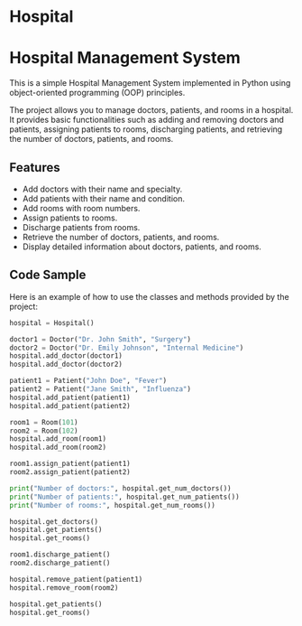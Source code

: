 # Hospital

# Hospital Management System

This is a simple Hospital Management System implemented in Python using object-oriented programming (OOP) principles.

The project allows you to manage doctors, patients, and rooms in a hospital. It provides basic functionalities such as adding and removing doctors and patients, assigning patients to rooms, discharging patients, and retrieving the number of doctors, patients, and rooms.

## Features

- Add doctors with their name and specialty.
- Add patients with their name and condition.
- Add rooms with room numbers.
- Assign patients to rooms.
- Discharge patients from rooms.
- Retrieve the number of doctors, patients, and rooms.
- Display detailed information about doctors, patients, and rooms.

## Code Sample

Here is an example of how to use the classes and methods provided by the project:

```python
hospital = Hospital()

doctor1 = Doctor("Dr. John Smith", "Surgery")
doctor2 = Doctor("Dr. Emily Johnson", "Internal Medicine")
hospital.add_doctor(doctor1)
hospital.add_doctor(doctor2)

patient1 = Patient("John Doe", "Fever")
patient2 = Patient("Jane Smith", "Influenza")
hospital.add_patient(patient1)
hospital.add_patient(patient2)

room1 = Room(101)
room2 = Room(102)
hospital.add_room(room1)
hospital.add_room(room2)

room1.assign_patient(patient1)
room2.assign_patient(patient2)

print("Number of doctors:", hospital.get_num_doctors())
print("Number of patients:", hospital.get_num_patients())
print("Number of rooms:", hospital.get_num_rooms())

hospital.get_doctors()
hospital.get_patients()
hospital.get_rooms()

room1.discharge_patient()
room2.discharge_patient()

hospital.remove_patient(patient1)
hospital.remove_room(room2)

hospital.get_patients()
hospital.get_rooms()

